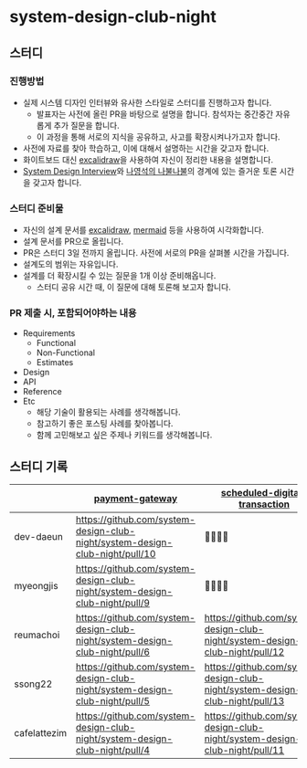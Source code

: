 # system-design-club-night
## 스터디 
### 진행방법
- 실제 시스템 디자인 인터뷰와 유사한 스타일로 스터디를 진행하고자 합니다. 
  - 발표자는 사전에 올린 PR을 바탕으로 설명을 합니다. 참석자는 중간중간 자유롭게 추가 질문을 합니다. 
  - 이 과정을 통해 서로의 지식을 공유하고, 사고를 확장시켜나가고자 합니다. 
- 사전에 자료를 찾아 학습하고, 이에 대해서 설명하는 시간을 갖고자 합니다. 
- 화이트보드 대신 [excalidraw](https://excalidraw.com/)을 사용하여 자신이 정리한 내용을 설명합니다. 
- [System Design Interview](https://www.youtube.com/watch?v=til92X5hYAY)와 [나영석의 나불나불](https://namu.wiki/w/%EB%82%98%EC%98%81%EC%84%9D%EC%9D%98%20%EB%82%98%EB%B6%88%EB%82%98%EB%B6%88)의 경계에 있는 즐거운 토론 시간을 갖고자 합니다. 

### 스터디 준비물
- 자신의 설계 문서를 [excalidraw](https://excalidraw.com/), [mermaid](https://mermaid.js.org/) 등을 사용하여 시각화합니다. 
- 설계 문서를 PR으로 올립니다. 
 - PR은 스터디 3일 전까지 올립니다. 사전에 서로의 PR을 살펴볼 시간을 가집니다. 
 - 설계도의 범위는 자유입니다. 
 - 설계를 더 확장시킬 수 있는 질문을 1개 이상 준비해옵니다. 
   - 스터디 공유 시간 때, 이 질문에 대해 토론해 보고자 합니다. 

### PR 제출 시, 포함되어야하는 내용
* Requirements
  * Functional
  * Non-Functional
  * Estimates
* Design
* API 
* Reference
* Etc
  * 해당 기술이 활용되는 사례를 생각해봅니다. 
  * 참고하기 좋은 포스팅 사례를 찾아봅니다. 
  * 함께 고민해보고 싶은 주제나 키워드를 생각해봅니다. 

## 스터디 기록
| |[payment-gateway](https://github.com/system-design-club-night/system-design-club-night/tree/main/payment-gateway)|[scheduled-digital-transaction](https://github.com/system-design-club-night/system-design-club-night/issues/8)|[tinyurl](https://github.com/system-design-club-night/system-design-club-night/issues/7)|
|------|---|---|---|
|dev-daeun|https://github.com/system-design-club-night/system-design-club-night/pull/10|👩🏻‍💻🏢|TBD|
|myeongjis|https://github.com/system-design-club-night/system-design-club-night/pull/9|👩🏻‍💻🏢|TBD|
|reumachoi|https://github.com/system-design-club-night/system-design-club-night/pull/6|https://github.com/system-design-club-night/system-design-club-night/pull/12|TBD|
|ssong22|https://github.com/system-design-club-night/system-design-club-night/pull/5|https://github.com/system-design-club-night/system-design-club-night/pull/13|TBD|
|cafelattezim|https://github.com/system-design-club-night/system-design-club-night/pull/4|https://github.com/system-design-club-night/system-design-club-night/pull/11|TBD|
